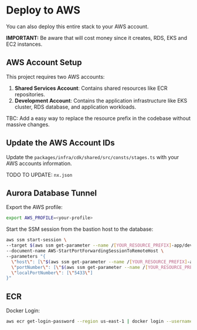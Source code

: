 # Deploy to AWS

You can also deploy this entire stack to your AWS account.

**IMPORTANT:** Be aware that will cost money since it creates, RDS, EKS and EC2 instances.

## AWS Account Setup

This project requires two AWS accounts:

1. **Shared Services Account**: Contains shared resources like ECR repositories.
2. **Development Account**: Contains the application infrastructure like EKS cluster, RDS database, and application workloads.

TBC: Add a easy way to replace the resource prefix in the codebase without massive changes.

## Update the AWS Account IDs

Update the `packages/infra/cdk/shared/src/consts/stages.ts` with your AWS accounts information.

TODO TO UPDATE: `nx.json`

## Aurora Database Tunnel

Export the AWS profile:

```bash
export AWS_PROFILE=<your-profile>
```

Start the SSM session from the bastion host to the database:

```bash
aws ssm start-session \
--target $(aws ssm get-parameter --name /[YOUR_RESOURCE_PREFIX]-app/dev/bastion-host/instance-id --query 'Parameter.Value' --output text) \
--document-name AWS-StartPortForwardingSessionToRemoteHost \
--parameters "{
  \"host\": [\"$(aws ssm get-parameter --name /[YOUR_RESOURCE_PREFIX]-app/dev/database/endpoint --query 'Parameter.Value' --output text)\"],
  \"portNumber\": [\"$(aws ssm get-parameter --name /[YOUR_RESOURCE_PREFIX]-app/dev/database/port --query 'Parameter.Value' --output text)\"],
  \"localPortNumber\": [\"5433\"]
}"
```

## ECR

Docker Login:

```bash
aws ecr get-login-password --region us-east-1 | docker login --username AWS --password-stdin [SHARED_SERVICES_ACCOUNT_ID].dkr.ecr.us-east-1.amazonaws.com
```
